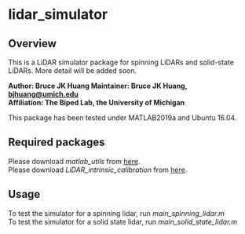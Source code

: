 # lidar_simulator

## Overview
This is a LiDAR simulator package for spinning LiDARs and solid-state LiDARs. More detail will be added soon.

**Author: Bruce JK Huang
Maintainer: Bruce JK Huang, bjhuang@umich.edu  
Affiliation: The Biped Lab, the University of Michigan**

This package has been tested under MATLAB2019a and Ubuntu 16.04.

## Required packages
Please download _matlab_utils_ from [here](https://github.com/UMich-BipedLab/matlab_utils).  
Please download _LiDAR_intrinsic_calibration_ from [here](https://github.com/UMich-BipedLab/LiDAR_intrinsic_calibration).  


## Usage
To test the simulator for a spinning lidar, run _main_spinning_lidar.m_  
To test the simulator for a solid state lidar, run _main_solid_state_lidar.m_
